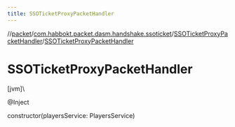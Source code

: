 ```yaml
---
title: SSOTicketProxyPacketHandler
---
```

//[packet](../../../index.html)/[com.habbokt.packet.dasm.handshake.ssoticket](../index.html)/[SSOTicketProxyPacketHandler](index.html)/[SSOTicketProxyPacketHandler](-s-s-o-ticket-proxy-packet-handler.html)



# SSOTicketProxyPacketHandler



[jvm]\




@Inject



constructor(playersService: PlayersService)




